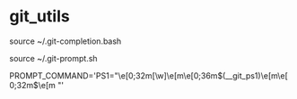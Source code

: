 # git_utils

source ~/.git-completion.bash

source ~/.git-prompt.sh

PROMPT_COMMAND='PS1="\e[0;32m[\w]\e[m\e[0;36m$(__git_ps1)\e[m\e[0;32m$\e[m "'
